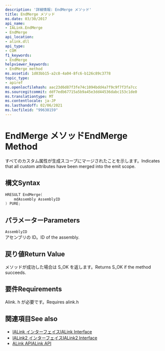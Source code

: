 ```yaml
---
description: '詳細情報: EndMerge メソッド'
title: EndMerge メソッド
ms.date: 03/30/2017
api_name:
- IALink.EndMerge
- EndMerge
api_location:
- alink.dll
api_type:
- COM
f1_keywords:
- EndMerge
helpviewer_keywords:
- EndMerge method
ms.assetid: 1d03bb15-a2c8-4a04-8fc6-b126c89c3778
topic_type:
- apiref
ms.openlocfilehash: aac23d6d87f3fe74c1094bdd4a7f9c9f7f3fa7cc
ms.sourcegitcommit: ddf7edb67715a5b9a45e3dd44536dabc153c1de0
ms.translationtype: MT
ms.contentlocale: ja-JP
ms.lasthandoff: 02/06/2021
ms.locfileid: "99638159"
---
```

# <a name="endmerge-method"></a><span data-ttu-id="a80cb-103">EndMerge メソッド</span><span class="sxs-lookup"><span data-stu-id="a80cb-103">EndMerge Method</span></span>

<span data-ttu-id="a80cb-104">すべてのカスタム属性が生成スコープにマージされたことを示します。</span><span class="sxs-lookup"><span data-stu-id="a80cb-104">Indicates that all custom attributes have been merged into the emit scope.</span></span>  
  
## <a name="syntax"></a><span data-ttu-id="a80cb-105">構文</span><span class="sxs-lookup"><span data-stu-id="a80cb-105">Syntax</span></span>  
  
```cpp  
HRESULT EndMerge(  
    mdAssembly AssemblyID  
) PURE;  
```  
  
## <a name="parameters"></a><span data-ttu-id="a80cb-106">パラメーター</span><span class="sxs-lookup"><span data-stu-id="a80cb-106">Parameters</span></span>  

 `AssemblyID`  
 <span data-ttu-id="a80cb-107">アセンブリの ID。</span><span class="sxs-lookup"><span data-stu-id="a80cb-107">ID of the assembly.</span></span>  
  
## <a name="return-value"></a><span data-ttu-id="a80cb-108">戻り値</span><span class="sxs-lookup"><span data-stu-id="a80cb-108">Return Value</span></span>  

 <span data-ttu-id="a80cb-109">メソッドが成功した場合は S_OK を返します。</span><span class="sxs-lookup"><span data-stu-id="a80cb-109">Returns S_OK if the method succeeds.</span></span>  
  
## <a name="requirements"></a><span data-ttu-id="a80cb-110">要件</span><span class="sxs-lookup"><span data-stu-id="a80cb-110">Requirements</span></span>  

 <span data-ttu-id="a80cb-111">Alink. h が必要です。</span><span class="sxs-lookup"><span data-stu-id="a80cb-111">Requires alink.h</span></span>  
  
## <a name="see-also"></a><span data-ttu-id="a80cb-112">関連項目</span><span class="sxs-lookup"><span data-stu-id="a80cb-112">See also</span></span>

- [<span data-ttu-id="a80cb-113">IALink インターフェイス</span><span class="sxs-lookup"><span data-stu-id="a80cb-113">IALink Interface</span></span>](ialink-interface.md)
- [<span data-ttu-id="a80cb-114">IALink2 インターフェイス</span><span class="sxs-lookup"><span data-stu-id="a80cb-114">IALink2 Interface</span></span>](ialink2-interface.md)
- [<span data-ttu-id="a80cb-115">ALink API</span><span class="sxs-lookup"><span data-stu-id="a80cb-115">ALink API</span></span>](index.md)
